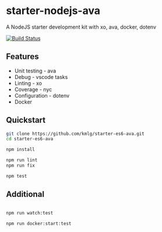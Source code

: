 # starter-nodejs-ava

A NodeJS starter development kit with xo, ava, docker, dotenv

[![Build Status](https://travis-ci.com/kmlg/starter-nodejs-ava.svg?branch=master)](https://travis-ci.com/kmlg/starter-nodejs-ava)

## Features

- Unit testing - ava
- Debug - vscode tasks
- Linting - xo
- Coverage - nyc
- Configuration - dotenv
- Docker

## Quickstart

```bash
git clone https://github.com/kmlg/starter-es6-ava.git
cd starter-es6-ava

npm install

npm run lint
npm run fix

npm test
```

## Additional

```bash

npm run watch:test

npm run docker:start:test

```